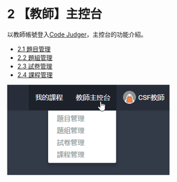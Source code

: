 # 2 【教師】主控台

以教師帳號登入[Code Judger](http://www.codejudger.com)，主控台的功能介紹。

* [2.1 題目管理](chapter2/console-2-1/)
* [2.2 題組管理](chapter2/console-2-2/)
* [2.3 試卷管理](chapter2/console-2-3.md)
* [2.4 課程管理](chapter2/console-2-4.md)

![](.gitbook/assets/cjmd02-jiao-shi-zhu-kong-tai-00-xia-la-xuan-dan.png)

